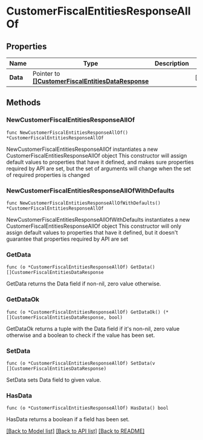 # CustomerFiscalEntitiesResponseAllOf

## Properties

Name | Type | Description | Notes
------------ | ------------- | ------------- | -------------
**Data** | Pointer to [**[]CustomerFiscalEntitiesDataResponse**](CustomerFiscalEntitiesDataResponse.md) |  | [optional] 

## Methods

### NewCustomerFiscalEntitiesResponseAllOf

`func NewCustomerFiscalEntitiesResponseAllOf() *CustomerFiscalEntitiesResponseAllOf`

NewCustomerFiscalEntitiesResponseAllOf instantiates a new CustomerFiscalEntitiesResponseAllOf object
This constructor will assign default values to properties that have it defined,
and makes sure properties required by API are set, but the set of arguments
will change when the set of required properties is changed

### NewCustomerFiscalEntitiesResponseAllOfWithDefaults

`func NewCustomerFiscalEntitiesResponseAllOfWithDefaults() *CustomerFiscalEntitiesResponseAllOf`

NewCustomerFiscalEntitiesResponseAllOfWithDefaults instantiates a new CustomerFiscalEntitiesResponseAllOf object
This constructor will only assign default values to properties that have it defined,
but it doesn't guarantee that properties required by API are set

### GetData

`func (o *CustomerFiscalEntitiesResponseAllOf) GetData() []CustomerFiscalEntitiesDataResponse`

GetData returns the Data field if non-nil, zero value otherwise.

### GetDataOk

`func (o *CustomerFiscalEntitiesResponseAllOf) GetDataOk() (*[]CustomerFiscalEntitiesDataResponse, bool)`

GetDataOk returns a tuple with the Data field if it's non-nil, zero value otherwise
and a boolean to check if the value has been set.

### SetData

`func (o *CustomerFiscalEntitiesResponseAllOf) SetData(v []CustomerFiscalEntitiesDataResponse)`

SetData sets Data field to given value.

### HasData

`func (o *CustomerFiscalEntitiesResponseAllOf) HasData() bool`

HasData returns a boolean if a field has been set.


[[Back to Model list]](../README.md#documentation-for-models) [[Back to API list]](../README.md#documentation-for-api-endpoints) [[Back to README]](../README.md)


